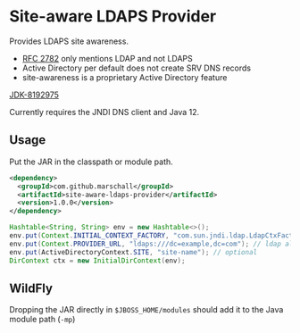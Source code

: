 Site-aware LDAPS Provider
=========================

Provides LDAPS site awareness.

 * [RFC 2782](https://tools.ietf.org/html/rfc2782) only mentions LDAP and not LDAPS
 * Active Directory per default does not create SRV DNS records
 * site-awareness is a proprietary Active Directory feature

[JDK-8192975](https://bugs.openjdk.java.net/browse/JDK-8192975)

Currently requires the JNDI DNS client and Java 12.

Usage
-----

Put the JAR in the classpath or module path.


```xml
<dependency>
  <groupId>com.github.marschall</groupId>
  <artifactId>site-aware-ldaps-provider</artifactId>
  <version>1.0.0</version>
</dependency>
```

```java
Hashtable<String, String> env = new Hashtable<>();
env.put(Context.INITIAL_CONTEXT_FACTORY, "com.sun.jndi.ldap.LdapCtxFactory");
env.put(Context.PROVIDER_URL, "ldaps:///dc=example,dc=com"); // ldap also supported
env.put(ActiveDirectoryContext.SITE, "site-name"); // optional
DirContext ctx = new InitialDirContext(env);
```

WildFly
-------

Dropping the JAR directly in `$JBOSS_HOME/modules` should add it to the Java module path (`-mp`)